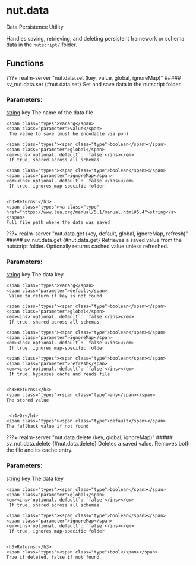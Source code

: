 # nut.data
Data Persistence Utility.

Handles saving, retrieving, and deleting persistent framework or schema data in the `nutscript/` folder.
## Functions
???+ realm-server "<a id=nut.data.set></a>nut.data.set (key, value, global, ignoreMap)"
    ##### sv_nut.data.set {#nut.data.set}
    Set and save data in the nutscript folder.
    <h3>Parameters:</h3>
    <span class="types"><a class="type" href="https://www.lua.org/manual/5.1/manual.html#5.4">string</a></span>
    <span class="parameter">key</span>
     The name of the data file

    <span class="types">vararg</span>
    <span class="parameter">value</span>
     The value to save (must be encodable via pon)

    <span class="types"><span class="type">boolean</span></span>
    <span class="parameter">global</span>
    <em><ins>`optional. default`: `false`</ins></em>
     If true, shared across all schemas

    <span class="types"><span class="type">boolean</span></span>
    <span class="parameter">ignoreMap</span>
    <em><ins>`optional. default`: `false`</ins></em>
     If true, ignores map-specific folder


    <h3>Returns:</h3>
    <span class="types"><a class="type" href="https://www.lua.org/manual/5.1/manual.html#5.4">string</a></span>
    Full file path where the data was saved



???+ realm-server "<a id=nut.data.get></a>nut.data.get (key, default, global, ignoreMap, refresh)"
    ##### sv_nut.data.get {#nut.data.get}
    Retrieves a saved value from the nutscript folder.
	 Optionally returns cached value unless refreshed.
    <h3>Parameters:</h3>
    <span class="types"><a class="type" href="https://www.lua.org/manual/5.1/manual.html#5.4">string</a></span>
    <span class="parameter">key</span>
     The data key

    <span class="types">vararg</span>
    <span class="parameter">default</span>
     Value to return if key is not found

    <span class="types"><span class="type">boolean</span></span>
    <span class="parameter">global</span>
    <em><ins>`optional. default`: `false`</ins></em>
     If true, shared across all schemas

    <span class="types"><span class="type">boolean</span></span>
    <span class="parameter">ignoreMap</span>
    <em><ins>`optional. default`: `false`</ins></em>
     If true, ignores map-specific folder

    <span class="types"><span class="type">boolean</span></span>
    <span class="parameter">refresh</span>
    <em><ins>`optional. default`: `false`</ins></em>
     If true, bypasses cache and reads file


    <h3>Returns:</h3>
    <span class="types"><span class="type">any</span></span>
    The stored value


     <h4>Or</h4>
    <span class="types"><span class="type">default</span></span>
    The fallback value if not found



???+ realm-server "<a id=nut.data.delete></a>nut.data.delete (key, global, ignoreMap)"
    ##### sv_nut.data.delete {#nut.data.delete}
    Deletes a saved value.
	 Removes both the file and its cache entry.
    <h3>Parameters:</h3>
    <span class="types"><a class="type" href="https://www.lua.org/manual/5.1/manual.html#5.4">string</a></span>
    <span class="parameter">key</span>
     The data key

    <span class="types"><span class="type">boolean</span></span>
    <span class="parameter">global</span>
    <em><ins>`optional. default`: `false`</ins></em>
     If true, shared across all schemas

    <span class="types"><span class="type">boolean</span></span>
    <span class="parameter">ignoreMap</span>
    <em><ins>`optional. default`: `false`</ins></em>
     If true, ignores map-specific folder


    <h3>Returns:</h3>
    <span class="types"><span class="type">bool</span></span>
    True if deleted, false if not found



